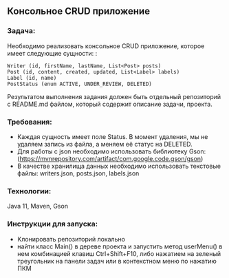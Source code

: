 ## Консольное CRUD приложение 

### Задача:
Необходимо реализовать консольное CRUD приложение, которое имеет следующие сущности:
:

```
Writer (id, firstName, lastName, List<Post> posts)
Post (id, content, created, updated, List<Label> labels)
Label (id, name)
PostStatus (enum ACTIVE, UNDER_REVIEW, DELETED)
```
Результатом выполнения задания должен быть отдельный репозиторий с README.md файлом, который содержит описание задачи, проекта.

### Требования:
* Каждая сущность имеет поле Status. В момент удаления, мы не удаляем запись из файла, а меняем её статус на DELETED.
* Для работы с json необходимо использовать библиотеку Gson: (https://mvnrepository.com/artifact/com.google.code.gson/gson)
* В качестве хранилища данных необходимо использовать текстовые файлы:
writers.json, posts.json, labels.json

### Технологии: 
Java 11, Maven, Gson

### Инструкции для запуска:
* Клонировать репозиторий локально
* найти класс Main() в дереве проекта и запустить метод userMenu() в нем комбинацией клавиш Ctrl+Shift+F10, либо нажатием на зеленый треугольник на панели задач или в контекстном меню по нажатию ПКМ